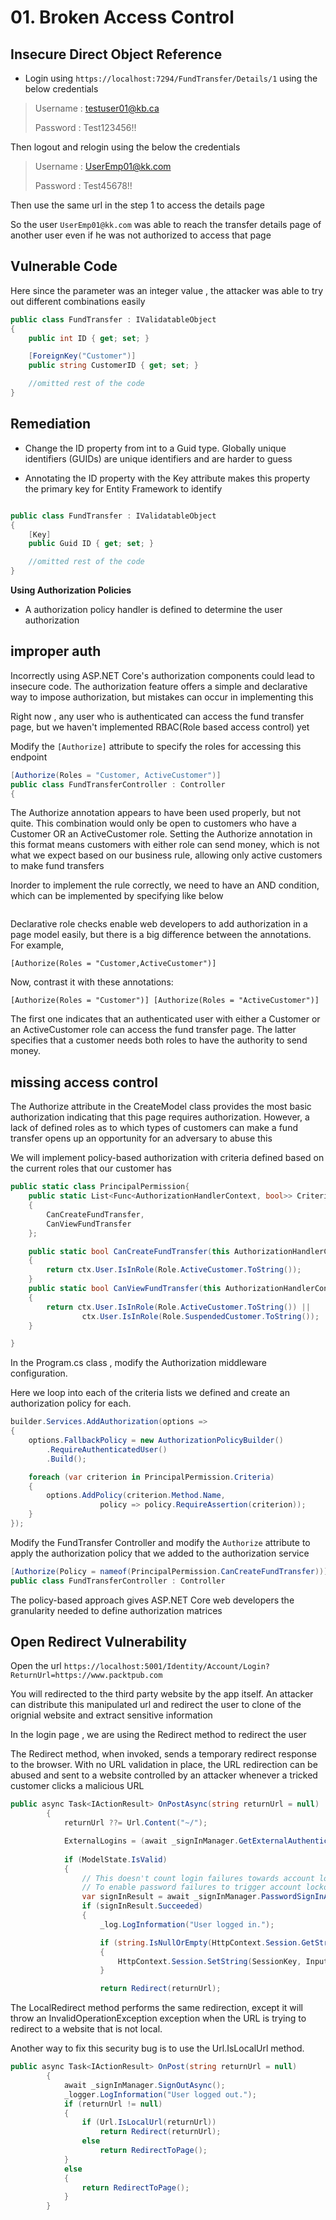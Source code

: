 # 01. Broken Access Control

## Insecure Direct Object Reference


- Login using `https://localhost:7294/FundTransfer/Details/1` using the below credentials
> Username : testuser01@kb.ca
>
> Password : Test123456!!

Then logout and relogin using the below the credentials

> Username : UserEmp01@kk.com
>
> Password : Test45678!!

Then use the same url in the step 1 to access the details page

So the user `UserEmp01@kk.com` was able to reach the transfer details page of another user even if he was not authorized to access that page

## Vulnerable Code

Here since the parameter was an integer value , the attacker was able to try out different combinations easily

```c#
public class FundTransfer : IValidatableObject
{
    public int ID { get; set; }

    [ForeignKey("Customer")]
    public string CustomerID { get; set; }

    //omitted rest of the code
}
```

## Remediation

- Change the ID property from int to a Guid type. Globally unique identifiers (GUIDs) are
unique identifiers and are harder to guess

- Annotating the ID property with the Key attribute makes this property the primary key for
Entity Framework to identify

```c#

public class FundTransfer : IValidatableObject
{
    [Key]
    public Guid ID { get; set; }

    //omitted rest of the code
}
```

**Using Authorization Policies**

- A authorization policy handler is defined to determine the user authorization



## improper auth

Incorrectly using ASP.NET Core's authorization components could lead to insecure code. The authorization feature offers a simple and declarative way to impose authorization, but mistakes can occur in implementing this

Right now , any user who is authenticated can access the fund transfer page, but we haven't implemented RBAC(Role based access control) yet

Modify the `[Authorize]` attribute to specify the roles for accessing this endpoint

```c#
[Authorize(Roles = "Customer, ActiveCustomer")]
public class FundTransferController : Controller
{
```

The Authorize annotation appears to have been used properly, but not quite. This combination would only be open to customers who have a Customer OR an ActiveCustomer role. Setting the Authorize annotation in this format means customers with either role can send money, which is not what we expect based on our business rule, allowing only active customers to make fund transfers

Inorder to implement the rule correctly, we need to have an AND condition, which can be implemented by specifying like  below

```c#


```

Declarative role checks enable web developers to add authorization in a page model easily, but there is a big difference between the annotations. For example,

`[Authorize(Roles = "Customer,ActiveCustomer")]`

Now, contrast it with these annotations:

`[Authorize(Roles = "Customer")]
[Authorize(Roles = "ActiveCustomer")]
`

The first one indicates that an authenticated user with either a Customer or an ActiveCustomer role can access the fund transfer page. The latter specifies that a customer needs both roles to have the authority to send money.


## missing  access control

The Authorize attribute in the CreateModel class provides the most basic authorization indicating that this  page requires authorization. However, a lack of defined roles as to which types of customers can make a fund transfer opens up an opportunity for an adversary to abuse this

We will implement policy-based authorization with criteria defined based on the current roles that our customer has

```c#
public static class PrincipalPermission{
    public static List<Func<AuthorizationHandlerContext, bool>> Criteria = new List<Func<AuthorizationHandlerContext, bool>>
    {
        CanCreateFundTransfer,
        CanViewFundTransfer
    };

    public static bool CanCreateFundTransfer(this AuthorizationHandlerContext ctx)
    {
        return ctx.User.IsInRole(Role.ActiveCustomer.ToString());
    }
    public static bool CanViewFundTransfer(this AuthorizationHandlerContext ctx)
    {
        return ctx.User.IsInRole(Role.ActiveCustomer.ToString()) ||
                ctx.User.IsInRole(Role.SuspendedCustomer.ToString());
    }

}

```


In the Program.cs class , modify the Authorization middleware configuration. 

Here we loop into each of the criteria lists we defined and create an authorization policy for each.


```c#
builder.Services.AddAuthorization(options =>
{
    options.FallbackPolicy = new AuthorizationPolicyBuilder()
        .RequireAuthenticatedUser()
        .Build();

    foreach (var criterion in PrincipalPermission.Criteria)
    {
        options.AddPolicy(criterion.Method.Name,
                    policy => policy.RequireAssertion(criterion));
    }
});    

```

Modify the FundTransfer Controller and modify the `Authorize` attribute to apply the authorization policy that we added
to the authorization service

```c#
[Authorize(Policy = nameof(PrincipalPermission.CanCreateFundTransfer))]
public class FundTransferController : Controller

```


The policy-based approach gives ASP.NET Core web developers the granularity needed to define
authorization matrices


## Open Redirect Vulnerability

Open the url `https://localhost:5001/Identity/Account/Login?ReturnUrl=https://www.packtpub.com`

You will redirected to the third party website by the app itself. An attacker can distribute this manipulated url and redirect the user to clone of the orignial website and extract sensitive information

In the login page , we are using the Redirect method to redirect the user 

The Redirect method, when invoked, sends a temporary redirect response to the browser.
With no URL validation in place, the URL redirection can be abused and sent to a website
controlled by an attacker whenever a tricked customer clicks a malicious URL


```c#
public async Task<IActionResult> OnPostAsync(string returnUrl = null)
        {
            returnUrl ??= Url.Content("~/");

            ExternalLogins = (await _signInManager.GetExternalAuthenticationSchemesAsync()).ToList();
        
            if (ModelState.IsValid)
            {
                // This doesn't count login failures towards account lockout
                // To enable password failures to trigger account lockout, set lockoutOnFailure: true
                var signInResult = await _signInManager.PasswordSignInAsync(Input.Email, Input.Password, Input.RememberMe, lockoutOnFailure: false);
                if (signInResult.Succeeded)
                {
                    _log.LogInformation("User logged in.");

                    if (string.IsNullOrEmpty(HttpContext.Session.GetString(SessionKey)))
                    {
                        HttpContext.Session.SetString(SessionKey, Input.Email);
                    }

                    return Redirect(returnUrl);

```

The LocalRedirect method performs the same redirection, except it will throw an
InvalidOperationException exception when the URL is trying to redirect to a website that is
not local.


Another way to fix this security bug is to use the Url.IsLocalUrl method.

```c#
public async Task<IActionResult> OnPost(string returnUrl = null)
        {
            await _signInManager.SignOutAsync();
            _logger.LogInformation("User logged out.");
            if (returnUrl != null)
            {
                if (Url.IsLocalUrl(returnUrl))
                    return Redirect(returnUrl);
                else
                    return RedirectToPage();
            }
            else
            {
                return RedirectToPage();
            }
        }

```
